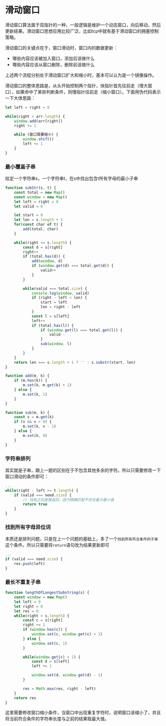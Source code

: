 # 滑动窗口

滑动窗口算法属于双指针的一种，一般逻辑是维护一个动态窗口，向后移动，然后更新结果。滑动窗口思想应用比较广泛，比如tcp中就有基于滑动窗口的拥塞控制策略。

滑动窗口的关键点在于，窗口滑动时，窗口内的数据更新：
 - 哪些内容应该被加入窗口，添加后该做什么
 - 哪些内容应该从窗口删除，删除前该做什么

上述两个流程分别处于滑动窗口扩大和缩小时，基本可以认为是一个镜像操作。

滑动窗口的整体思路是，从头开始控制两个指针，快指针首先往前走（增大窗口），如果命中了某些判断条件，则慢指针往前走（缩小窗口）。下面用伪代码表示一下大体思路：
```js
let left = right = 0

while(right < arr.length) {
    window.add(arr[right])
    right += 1

    while (窗口需要缩小) {
        window.shift()
        left += 1
    }
}
```

### 最小覆盖子串

给定一个字符串s，一个字符串t，在s中找出包含t所有字母的最小子串

```js
function subStr(s, t) {
    const total = new Map()
    const window = new Map()
    let left = right = 0
    let valid = 0

    let start = 0
    let len = s.length + 1
    for(const char of t) {
        add(total, char)
    }

    while(right <= s.length) {
        const d = s[right]
        right++
        if (total.has(d)) {
            add(window, d)
            if (window.get(d) === total.get(d)) {
                valid++
            }
        }

        while(valid === total.size) {
            console.log(window, valid)
            if (right - left < len) {
                start = left
                len = right - left
            }
            const l = s[left]
            left++
            if (total.has(l)) {
                if (window.get(l) === total.get(l)) {
                    valid--
                }
                sub(window, l)
            }
        }
    }
    return len === s.length + 1 ? '' : s.substr(start, len)
}

function add(m, k) {
    if (m.has(k)) {
        m.set(k, m.get(k) + 1)
    } else {
        m.set(k, 1)
    }
}

function sub(m, k) {
    const v = m.get(k)
    if (v && v > 0) {
        m.set(k, v - 1)
    } else {
        m.set(k, 0)
    }
}
```

### 字符串排列

其实就是子串，跟上一题的区别在于不包含其他多余的字符。所以只需要修改一下窗口滑动的条件即可：
```js
...
while(right - left >= t.length) {
    if (valid === need.size) {
        // 找到之后直接返回，因为精确匹配不存在最大最小值
        return true
    }
}
```

### 找到所有字母异位词

本质还是排列问题，只是在上一个问题的基础上，多了一个`找到所有符合条件的子串`这个条件。所以只需要将`return`语句改为结果更新即可
```js
...
if (valid === need.size) {
    res.push(left)
}
```

### 最长不重复子串

```js
function lengthOfLongestSubstring(s) {
    const window = new Map()
    let left = 0 
    let right = 0
    let res = 0
    while(right < s.length) {
        const c = s[right]
        right += 1
        if (window.has(c)) {
            window.set(c, window.get(c) + 1)
        } else {
            window.set(c, 1)
        }

        while(window.get(c) > 1) {
            const d = s[left]
            left += 1

            window.set(d, window.get(d) - 1)
        }

        res = Math.max(res, right - left)
    }
    return res
}
```

这里需要修改窗口缩小条件，当窗口中出现重复字符时，说明窗口该缩小了，并且将当前符合条件的字符串长度与之前的结果取最大值。
